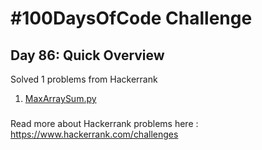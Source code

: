 # #100DaysOfCode Challenge
## Day 86: Quick Overview
Solved 1 problems from Hackerrank  
1. [MaxArraySum.py](https://github.com/divyatejakotteti/100DaysOfCode/blob/master/Day%2086/MaxArraySum.py)
### 
Read more about Hackerrank problems here : https://www.hackerrank.com/challenges